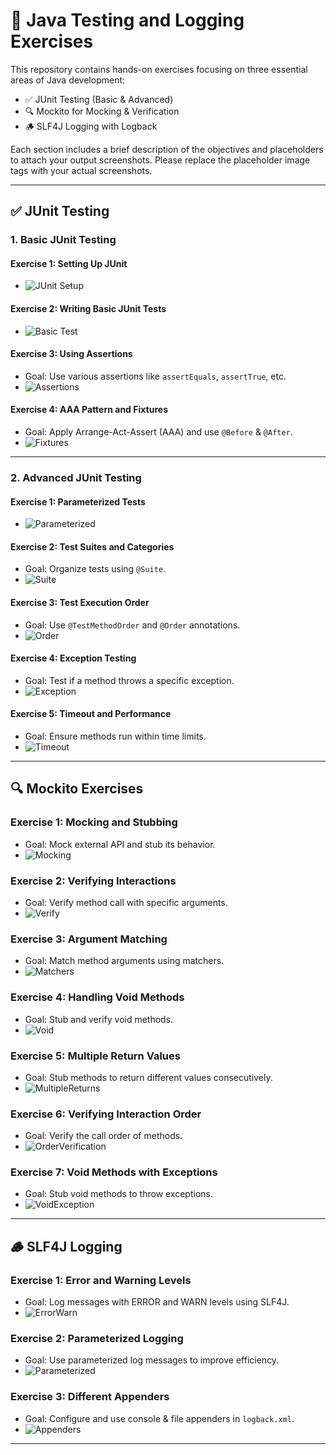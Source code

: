 # 📘 Java Testing and Logging Exercises

This repository contains hands-on exercises focusing on three essential areas of Java development:

- ✅ JUnit Testing (Basic & Advanced)
- 🔍 Mockito for Mocking & Verification
- 🪵 SLF4J Logging with Logback

Each section includes a brief description of the objectives and placeholders to attach your output screenshots. Please replace the placeholder image tags with your actual screenshots.

---

## ✅ JUnit Testing

### 1. Basic JUnit Testing

#### Exercise 1: Setting Up JUnit
-  ![JUnit Setup](screenshots/junit_setup.png)

#### Exercise 2: Writing Basic JUnit Tests
- ![Basic Test](screenshots/basic_test.png)

#### Exercise 3: Using Assertions
- Goal: Use various assertions like `assertEquals`, `assertTrue`, etc.
- ![Assertions](screenshots/assertions.png)

#### Exercise 4: AAA Pattern and Fixtures
- Goal: Apply Arrange-Act-Assert (AAA) and use `@Before` & `@After`.
- ![Fixtures](screenshots/basic_test.png)

---

### 2. Advanced JUnit Testing

#### Exercise 1: Parameterized Tests
- ![Parameterized](screenshots/param.png)

#### Exercise 2: Test Suites and Categories
- Goal: Organize tests using `@Suite`.
- ![Suite](screenshots/test_suite.png)

#### Exercise 3: Test Execution Order
- Goal: Use `@TestMethodOrder` and `@Order` annotations.
- ![Order](screenshots/order.png)

#### Exercise 4: Exception Testing
- Goal: Test if a method throws a specific exception.
- ![Exception](screenshots/exception.png)

#### Exercise 5: Timeout and Performance
- Goal: Ensure methods run within time limits.
- ![Timeout](screenshots/testing.png)

---

## 🔍 Mockito Exercises

### Exercise 1: Mocking and Stubbing
- Goal: Mock external API and stub its behavior.
- ![Mocking](screenshots/mock_stubbing.png)

### Exercise 2: Verifying Interactions
- Goal: Verify method call with specific arguments.
- ![Verify](screenshots/verify_interaction.png)

### Exercise 3: Argument Matching
- Goal: Match method arguments using matchers.
- ![Matchers](screenshots/argument_matching.png)

### Exercise 4: Handling Void Methods
- Goal: Stub and verify void methods.
- ![Void](screenshots/void_methods.png)

### Exercise 5: Multiple Return Values
- Goal: Stub methods to return different values consecutively.
- ![MultipleReturns](screenshots/multiple_returns.png)

### Exercise 6: Verifying Interaction Order
- Goal: Verify the call order of methods.
- ![OrderVerification](screenshots/interaction_order.png)

### Exercise 7: Void Methods with Exceptions
- Goal: Stub void methods to throw exceptions.
- ![VoidException](screenshots/void_exception.png)

---

## 🪵 SLF4J Logging

### Exercise 1: Error and Warning Levels
- Goal: Log messages with ERROR and WARN levels using SLF4J.
- ![ErrorWarn](screenshots/error_warn_log.png)

### Exercise 2: Parameterized Logging
- Goal: Use parameterized log messages to improve efficiency.
- ![Parameterized](screenshots/parameterized_log.png)

### Exercise 3: Different Appenders
- Goal: Configure and use console & file appenders in `logback.xml`.
- ![Appenders](screenshots/multiple_appenders.png)

---